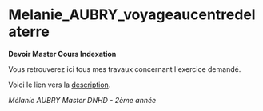 # Melanie_AUBRY_voyageaucentredelaterre
__Devoir Master Cours Indexation__

Vous retrouverez ici tous mes travaux concernant l'exercice demandé.

Voici le lien vers la [description](https://github.com/belzepaf/Melanie_AUBRY_voyageaucentredelaterre/blob/master/description_dossier.md).

*Mélanie AUBRY
Master DNHD - 2ème année*
